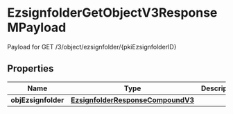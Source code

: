 

# EzsignfolderGetObjectV3ResponseMPayload

Payload for GET /3/object/ezsignfolder/{pkiEzsignfolderID}

## Properties

| Name | Type | Description | Notes |
|------------ | ------------- | ------------- | -------------|
|**objEzsignfolder** | [**EzsignfolderResponseCompoundV3**](EzsignfolderResponseCompoundV3.md) |  |  |



